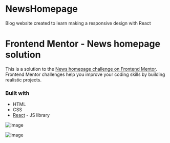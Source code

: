 # NewsHomepage
Blog website created to learn making a responsive design with React

# Frontend Mentor - News homepage solution

This is a solution to the [News homepage challenge on Frontend Mentor](https://www.frontendmentor.io/challenges/news-homepage-H6SWTa1MFl). Frontend Mentor challenges help you improve your coding skills by building realistic projects. 

### Built with

- HTML
- CSS
- [React](https://reactjs.org/) - JS library

![image](https://github.com/nxoff/NewsHomepage/assets/100073580/66b03e88-0455-4ee7-b288-b046c820c4cb)

![image](https://github.com/nxoff/NewsHomepage/assets/100073580/93cc148c-1893-4233-88e3-fdd29e82f349)


